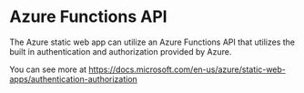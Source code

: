 # Azure Functions API

The Azure static web app can utilize an Azure Functions API that utilizes the built in authentication and authorization provided by Azure.

You can see more at https://docs.microsoft.com/en-us/azure/static-web-apps/authentication-authorization